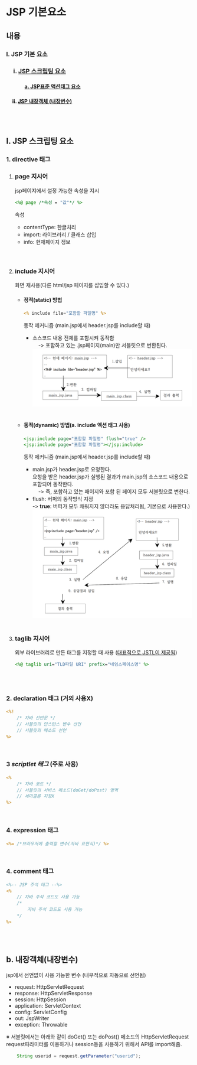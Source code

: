 # JSP 기본요소

## 내용
### Ⅰ. JSP 기본 요소
### &nbsp;&nbsp;&nbsp;&nbsp;&nbsp;ⅰ. [JSP 스크립팅 요소](#tag)
#### &nbsp;&nbsp;&nbsp;&nbsp;&nbsp;&nbsp;&nbsp;&nbsp;&nbsp;&nbsp;&nbsp;&nbsp;&nbsp;&nbsp;&nbsp;[a. JSP표준 액션태그 요소](#actionTag)
#### &nbsp;&nbsp;&nbsp;&nbsp;&nbsp;ⅱ. [JSP 내장객체 (내장변수)](#inner)

<br><br>

<h2 id="tag"> Ⅰ. JSP 스크립팅 요소</h1>

### 1. directive 태그
1. ### page 지시어
   jsp페이지에서 설정 가능한 속성을 지시
    ```jsp
    <%@ page /*속성 = "값"*/ %>
    ```
    속성
     - contentType: 한글처리
     - import: 라이브러리 / 클래스 삽입
     - info: 현재페이지 정보 
<br><br><br>

2. ### include 지시어
   화면 재사용(다른 html/jsp 페이지를 삽입할 수 있다.)
    - #### 정적(static) 방법
        ```jsp
        <% include file="포함할 파일명" %>
        ```
        동작 메커니즘 (main.jsp에서 header.jsp를 include할 때)
        - 소스코드 내용 전체를 포함시켜 동작함<br>
        &nbsp;&nbsp;&nbsp;&nbsp;-> 포함하고 있는 .jsp페이지(main)만 서블릿으로 변환된다.
            ![](img/include지시어_정적방법.png)
        
        <br>

    - <h4 id="actionTag"> 동적(dynamic) 방법<b>(a. include 액션 태그 사용)</b></h4>
  
        ```jsp
        <jsp:include page="포함할 파일명" flush="true" />
        <jsp:include page="포함할 파일명"></jsp:include>
        ```
        동작 메커니즘 (main.jsp에서 header.jsp를 include할 때)
        - main.jsp가 header.jsp로 요청한다. <br>
        요청을 받은 header.jsp가 실행된 결과가 main.jsp의 소스코드 내용으로 포함되어 동작한다.<br>
        &nbsp;&nbsp;&nbsp;&nbsp;-> 즉, 포함하고 있는 패이지와 포함 된 페이지 모두 서블릿으로 변한다.
        - flush: 버퍼의 동작방식 지정<br>-> **true**: 버퍼가 모두 채워지지 않더라도 응답처리됨, 기본으로 사용한다.)
            ![](img/include지시어_동적방법.png)
    <br><br>

3. ### taglib 지시어
    외부 라이브러리로 만든 태그를 지정할 때 사용 ([대표적으로 JSTL이 제공됨]())
    ```jsp
    <%@ taglib uri="TLD파일 URI" prefix="네임스페이스명" %>
    ```
<br>
<br>

### 2. declaration 태그 (거의 사용X)
```jsp
<%!
    /* 자바 선언문 */
    // 서블릿의 인스턴스 변수 선언
    // 서블릿의 메소드 선언
%>
```
<br>

### 3 **_scriptlet 태그_** (주로 사용)
```jsp
<%
    /* 자바 코드 */
    // 서블릿의 서비스 메소드(doGet/doPost) 영역
    // 세미콜론 지정X
%>
```
<br>

### 4. expression 태그
```jsp
<%= /*브라우저에 출력할 변수(자바 표현식)*/ %>
```

<br>

### 4. comment 태그
```jsp
<%-- JSP 주석 태그 --%>
<%
    // 자바 주석 코드도 사용 가능
    /*
        자바 주석 코드도 사용 가능
    */
%>
```

<br><br>

<h2 id="inner"> b. 내장객체(내장변수)</h1>
jsp에서 선언없이 사용 가능한 변수 (내부적으로 자동으로 선언됨)

- request: HttpServletRequest
- response: HttpServletResponse
- session: HttpSession
- application: ServletContext
- config: ServletConfig
- out: JspWriter
- exception: Throwable
  
※ 서블릿에서는 아래와 같이 doGet() 또는 doPost() 메소드의 HttpServletRequest request파라미터를 이용하거나 session등을 사용하기 위해서 API를 import해줌.
```java
    String userid = request.getParameter("userid");
```


<br><br>
